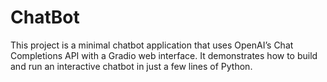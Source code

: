 # ChatBot
This project is a minimal chatbot application that uses OpenAI’s Chat Completions API with a Gradio web interface. It demonstrates how to build and run an interactive chatbot in just a few lines of Python.
